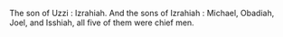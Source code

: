 The son of Uzzi : Izrahiah. And the sons of Izrahiah : Michael, Obadiah, Joel, and Isshiah, all five of them were chief men.
